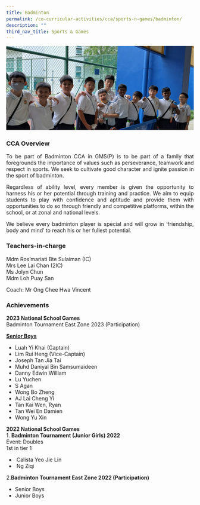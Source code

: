 ```yaml
---
title: Badminton
permalink: /co-curricular-activities/cca/sports-n-games/badminton/
description: ""
third_nav_title: Sports & Games
---
```

![](/images/photo%20badminton%201.jpg)

### CCA Overview  

<p style="text-align: justify;">To be part of Badminton CCA in GMS(P) is to be part of a family that foregrounds the importance of values such as perseverance, teamwork and respect in sports. We seek to cultivate good character and ignite passion in the sport of badminton. 

<p style="text-align: justify;">Regardless of ability level, every member is given the opportunity to harness his or her potential through training and practice. We aim to equip students to play with confidence and aptitude and provide them with opportunities to do so through friendly and competitive platforms, within the school, or at zonal and national levels.

<p style="text-align: justify;">We believe every badminton player is special and will grow in ‘friendship, body and mind’ to reach his or her fullest potential.

### Teachers-in-charge

Mdm Ros’mariati Bte Sulaiman (IC)<br>
Mrs Lee Lai Chan (2IC)<br>
Ms Jolyn Chun <br>
Mdm Loh Puay San<br>

Coach: Mr Ong Chee Hwa Vincent

### Achievements
**2023 National School Games**<br>
Badminton Tournament East Zone 2023 (Participation)
	
<u><strong>Senior Boys</strong></u>
*   Luah Yi Khai (Captain)
*   Lim Rui Heng (Vice-Captain) 
*   Joseph Tan Jia Tai    
*   Muhd Daniyal Bin Samsumaideen    
*   Danny Edwin William    
*   Lu Yuchen    
*   S Agan    
*   Wong Bo Zheng    
*   AJ Lai Cheng Yi    
*   Tan Kai Wen, Ryan    
*   Tan Wei En Damien    
*   Wong Yu Xin    

<b>2022 National School Games</b><br>
	1. <b>Badminton Tournament (Junior Girls) 2022  </b><br>
    Event: Doubles  
    1st in tier 1<br>
*    Calista Yeo Jie Lin<br>    
*    Ng Ziqi<br>

2.<b>Badminton Tournament East Zone 2022 (Participation)</b><br>
*   Senior Boys
*   Junior Boys
